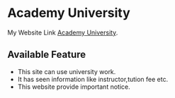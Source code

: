 # Academy University

My Website Link [Academy University](https://educational-website-developer-naimur.netlify.app/).

## Available Feature
* This site can use university work.
* It has seen information like instructor,tution fee etc.
* This website provide important notice.



